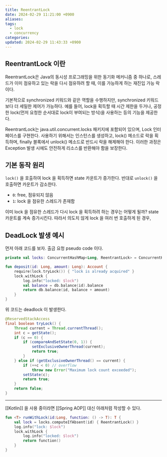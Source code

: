 ```yaml
---
title: ReentrantLock
date: 2024-02-29 11:21:00 +0900
aliases: 
tags:
  - lock
  - concurrency
categories: 
updated: 2024-02-29 11:43:33 +0900
---
```


## ReentrantLock 이란

ReentrantLock은 Java의 동시성 프로그래밍을 위한 동기화 메커니즘 중 하나로, 스레드가 이미 점유하고 있는 락을 다시 점유하려 할 때, 이를 가능하게 하는 재진입 가능 락이다. 

기본적으로 synchronized 키워드와 같은 역할을 수행하지만, synchronized 키워드보다 더 세밀한 제어가 가능하다. 예를 들어, lock을 획득할 때 시간 제한을 두거나, 공정한 lock(먼저 요청한 순서대로 lock이 부여되는 방식)을 사용하는 등의 기능을 제공한다.

ReentrantLock는 java.util.concurrent.locks 패키지에 포함되어 있으며, Lock 인터페이스를 구현한다. 사용하기 위해서는 인스턴스를 생성하고, lock() 메소드로 락을 획득하며, finally 블록에서 unlock() 메소드로 반드시 락을 해제해야 한다. 이러한 과정은 Exception 발생 시에도 안전하게 리소스를 반환해야 함을 보장한다.

## 기본 동작 원리

`lock()` 을 호출하여 lock 을 획득하면 state 카운트가 증가한다. 반대로 `unlock()` 을 호출하면 카운트가 감소한다.

- `0`: free, 점유되지 않음
- `1`: lock 을 점유한 스레드가 존재함

이미 lock 을 점유한 스레드가 다시 lock 을 획득하려 하는 경우는 어떻게 될까? state 카운트를 계속 증가시킨다. 따라서 의도치 않게 lock 을 여러 번 호출하게 된 경우, 

## DeadLock 발생 예시

먼저 아래 코드를 보자. 출금 요청 pseudo code 이다.

```kotlin
private val locks: ConcurrentHashMap<Long, ReentrantLock> = ConcurrentHashMap()

fun deposit(id: Long, amount: Long): Account {
    require(lock.tryLock()) { "lock is already acquired" }
    lock.withLock {
        log.info("locked: $lock")
        val balance = db.balance(id).balance
        return db.balance(id, balance + amount)
    }
}
```

위 코드는 deadlock 이 발생한다.

```java
@ReservedStackAccess
final boolean tryLock() {
    Thread current = Thread.currentThread();
    int c = getState();
    if (c == 0) {
        if (compareAndSetState(0, 1)) {
            setExclusiveOwnerThread(current);
            return true;
        }
    } else if (getExclusiveOwnerThread() == current) {
        if (++c < 0) // overflow
            throw new Error("Maximum lock count exceeded");
        setState(c);
        return true;
    }
    return false;
}
```

---

[[Kotlin]] 을 사용 중이라면 [[Spring AOP]] 대신 아래처럼 작성할 수 있다.

```kotlin
fun <T> runWithLock(id:Long, function: () -> T): T {
    val lock = locks.computeIfAbsent(id) { ReentrantLock() }
    log.info("lock: $lock")
    lock.withLock {
        log.info("locked: $lock")
        return function()
    }
}
```